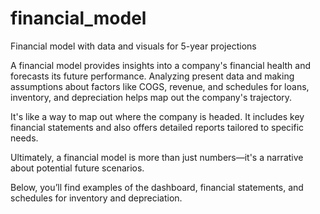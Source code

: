 # financial_model
Financial model with data and visuals for 5-year projections

A financial model provides insights into a company's financial health and forecasts its future performance. Analyzing present data and making assumptions about factors like COGS, revenue, and schedules for loans, inventory, and depreciation helps map out the company's trajectory.

It's like a way to map out where the company is headed. It includes key financial statements and also offers detailed reports tailored to specific needs.

Ultimately, a financial model is more than just numbers—it's a narrative about potential future scenarios.

Below, you’ll find examples of the dashboard, financial statements, and schedules for inventory and depreciation.

